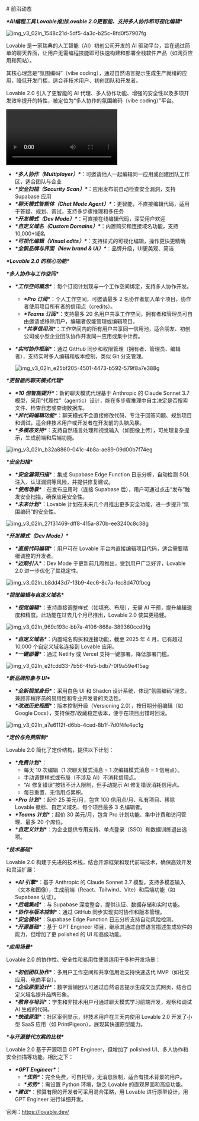 \# 前沿动态



***\*Al编程工具 Lovable推出Lovable 2.0更智能、支持多人协作和可视化编辑\****

![img_v3_02ln_1548c21d-5df5-4a3c-b25c-8fd0f57907fg](https://raw.githubusercontent.com/yy0691/img-bed/main/Blog/AiNews/img_v3_02ln_1548c21d-5df5-4a3c-b25c-8fd0f57907fg.jpg)

Lovable 是一家瑞典的人工智能（AI）初创公司开发的 AI 驱动平台，旨在通过简单的聊天界面，让用户无需编程技能即可快速构建和部署全栈软件产品（如网页应用和网站）。

其核心理念是“氛围编码”（vibe coding），通过自然语言提示生成生产就绪的应用，降低开发门槛，适合非技术用户、初创团队和开发者。

Lovable 2.0 引入了更智能的 AI 代理、多人协作功能、增强的安全性以及多项开发效率提升的特性，被定位为“多人协作的氛围编码（vibe coding）”平台。

<video data-key="file_v3_00ln_f0d848ef-4c77-4e20-a187-9bbd0ecfa8bg" data-middle-image="{&quot;key&quot;:&quot;middle:img_v3_02ln_543b1f55-26a0-4b02-b469-a8be82034e9g&quot;,&quot;urls&quot;:[],&quot;width&quot;:1280,&quot;height&quot;:720,&quot;type&quot;:2,&quot;exifOrientation&quot;:0,&quot;crypto&quot;:&quot;CAESMgogbEcHZ7yQt0MNXa6XDllszha7/29gW1S7vnu0x+wYifcSDBFRRGKx7zyGHbuhaBoA&quot;,&quot;fsUnit&quot;:&quot;eu_nc-cdn&quot;}" data-crypto-token="img_v3_02ln_543b1f55-26a0-4b02-b469-a8be82034e9g" data-duration="80400" data-copy-id="7400356674370256898" data-lark-video-uri="imkey://file_v3_00ln_f0d848ef-4c77-4e20-a187-9bbd0ecfa8bg?visit_info=%7B%22entityId%22%3A%227497414218258481180%22%2C%22sceneType%22%3A1%7D" data-lark-video-duration="80400" data-lark-video-height="720" data-lark-video-mime="video/mp4" data-lark-video-name="64f13fb2-d572-43e1-8338-16f95ac2e116.mp4" data-lark-video-size="10329405" data-lark-video-width="1280"></video>



- ***\*多人协作（Multiplayer）\****：可邀请他人一起编辑同一应用或创建团队工作区，适合团队与企业
- ***\*安全扫描（Security Scan）\****：应用发布前自动检查安全漏洞，支持 Supabase 应用
- ***\*聊天模式智能体（Chat Mode Agent）\****：更智能，不直接编辑代码，适用于答疑、规划、调试，支持多步骤推理和多任务
- ***\*开发模式（Dev Mode）\****：可直接在线编辑代码，深受用户欢迎
- ***\*自定义域名（Custom Domains）\****：内置购买和连接域名功能，支持10,000+域名
- ***\*可视化编辑（Visual edits）\****：支持样式的可视化编辑，操作更快更精确
- ***\*全新品牌与界面（New brand & UI）\****：品牌升级，UI更美观、简洁

***\*Lovable 2.0 的核心功能\****

***\*多人协作与工作空间\****

- ***\*工作空间概念\****：每个订阅计划现与一个工作空间绑定，支持多人协作开发。

  - ***\*Pro 订阅\****：个人工作空间，可邀请最多 2 名协作者加入单个项目，协作者使用项目所有者的信用点（credits）。
  - ***\*Teams 订阅\****：支持最多 20 名用户共享工作空间，拥有者和管理员可自由邀请或移除用户，编辑者仅能管理或编辑项目。
  - ***\*共享信用池\****：工作空间内的所有用户共享同一信用池，适合朋友、初创公司或小型企业团队协作开发同一应用或集中计费。

- ***\*实时协作框架\****：通过 GitHub 同步和权限管理（拥有者、管理员、编辑者），支持实时多人编辑和版本控制，类似 Git 分支管理。

  ![img_v3_02ln_e25bf205-4501-4473-b592-579f8a7e388g](https://raw.githubusercontent.com/yy0691/img-bed/main/Blog/AiNews/img_v3_02ln_e25bf205-4501-4473-b592-579f8a7e388g.jpg)



***\*更智能的聊天模式代理\****

- ***\*10 倍智能提升\****：新的聊天模式代理基于 Anthropic 的 Claude Sonnet 3.7 模型，采用“代理性”（agentic）设计，能在多步骤推理中自主决定是否搜索文件、检查日志或查询数据库。
- ***\*非代码编辑功能\****：聊天模式不会直接修改代码，专注于回答问题、规划项目和调试，适合非技术用户或开发者在开发前的头脑风暴。
- ***\*多模态支持\****：支持自然语言处理和视觉输入（如图像上传），可处理复杂提示，生成前端和后端功能。

![img_v3_02ln_b32a8860-041c-4b8a-ae89-09d00b7f74eg](https://raw.githubusercontent.com/yy0691/img-bed/main/Blog/AiNews/img_v3_02ln_b32a8860-041c-4b8a-ae89-09d00b7f74eg.png)

***\*安全扫描\****

- ***\*安全漏洞扫描\****：集成 Supabase Edge Function 日志分析，自动检测 SQL 注入、认证漏洞等风险，并提供修复建议。
- ***\*使用场景\****：在发布应用时（连接 Supabase 后），用户可通过点击“发布”触发安全扫描，确保应用安全性。
- ***\*未来计划\****：Lovable 计划在未来几个月推出更多安全功能，进一步提升“氛围编码”的安全性。

![img_v3_02ln_27f31469-dff8-415a-870b-ee3240c8c38g](https://raw.githubusercontent.com/yy0691/img-bed/main/Blog/AiNews/img_v3_02ln_27f31469-dff8-415a-870b-ee3240c8c38g.png)

***\*开发模式（Dev Mode）\****

- ***\*直接代码编辑\****：用户可在 Lovable 平台内直接编辑项目代码，适合需要精细调整的开发者。
- ***\*近期引入\****：Dev Mode 于更新前几周推出，受到用户广泛好评，Lovable 2.0 进一步优化了其稳定性。

![img_v3_02ln_b8dd43d7-13b9-4ec6-8c7a-fec8d470fbcg](https://raw.githubusercontent.com/yy0691/img-bed/main/Blog/AiNews/img_v3_02ln_b8dd43d7-13b9-4ec6-8c7a-fec8d470fbcg.png)

***\*视觉编辑与自定义域名\****

- ***\*视觉编辑\****：支持直接调整样式（如填充、布局），无需 AI 干预，提升编辑速度和精度。此功能在过去几个月已推出，Lovable 2.0 使其更稳健。

![img_v3_02ln_969c193c-bb7a-4106-868a-389360ccd9fg](https://raw.githubusercontent.com/yy0691/img-bed/main/Blog/AiNews/img_v3_02ln_969c193c-bb7a-4106-868a-389360ccd9fg.jpg)

- ***\*自定义域名\****：内置域名购买和连接功能，截至 2025 年 4 月，已有超过 10,000 个自定义域名连接到 Lovable 应用。
- ***\*一键部署\****：通过 Netlify 或 Vercel 支持一键部署，降低部署门槛。

![img_v3_02ln_e2fcdd33-7b56-4fe5-bdb7-0f9a59e415ag](https://raw.githubusercontent.com/yy0691/img-bed/main/Blog/AiNews/img_v3_02ln_e2fcdd33-7b56-4fe5-bdb7-0f9a59e415ag.jpg)

***\*新品牌形象与 UI\****

- ***\*全新视觉身份\****：采用白色 UI 和 Shadcn 设计系统，体现“氛围编码”理念，兼顾非程序员的易用性和专业开发者的灵活性。
- ***\*改进历史视图\****：版本控制升级（Versioning 2.0），按日期分组编辑（如 Google Docs），支持保存/收藏稳定版本，便于在项目出错时回滚。

![img_v3_02ln_a7e6112f-d6bb-4ced-8b1f-7d0f4fe4ec1g](https://raw.githubusercontent.com/yy0691/img-bed/main/Blog/AiNews/img_v3_02ln_a7e6112f-d6bb-4ced-8b1f-7d0f4fe4ec1g.jpg)

***\*定价与免费限制\****

Lovable 2.0 简化了定价结构，提供以下计划：

- ***\*免费计划\****：
  - 每天 10 次编辑（1 次聊天模式消息 = 1 次编辑模式消息 = 1 信用点）。
  - 手动调整样式或布局（不涉及 AI）不消耗信用点。
  - “AI 修复错误”按钮不计入限制，但手动提示 AI 修复错误消耗信用点。
  - 每日重置，无信用点累积。
- ***\*Pro 计划\****：起价 25 美元/月，包含 100 信用点/月、私有项目、移除 Lovable 徽标、自定义域名、每个项目最多 3 名编辑者。
- ***\*Teams 计划\****：起价 30 美元/月，包含 Pro 计划功能、集中计费和访问管理、最多 20 个席位。
- ***\*自定义计划\****：为企业提供专用支持、单点登录（SSO）和数据训练退出选项。

***\*技术基础\****

Lovable 2.0 构建于先进的技术栈，结合开源框架和现代前端技术，确保高效开发和灵活扩展：

- ***\*AI 引擎\****：基于 Anthropic 的 Claude Sonnet 3.7 模型，支持多模态输入（文本和图像），生成前端（React、Tailwind、Vite）和后端功能（如 Supabase 认证）。
- ***\*后端集成\****：与 Supabase 深度整合，提供认证、数据存储和实时功能。
- ***\*协作与版本控制\****：通过 GitHub 同步实现实时协作和版本管理。
- ***\*安全模块\****：Supabase Edge Function 日志分析支持自动风险检测。
- ***\*开源基础\****：基于 GPT Engineer 项目，继承其通过自然语言描述生成软件的能力，但增加了更 polished 的 UI 和高级功能。

***\*应用场景\****

Lovable 2.0 的协作性、安全性和易用性使其适用于多种开发场景：

- ***\*初创团队协作\****：多用户工作空间和共享信用池支持快速迭代 MVP（如社交应用、电商平台）。
- ***\*企业原型设计\****：数字营销团队可通过自然语言提示生成交互式网页，结合自定义域名提升品牌形象。
- ***\*教育与培训\****：学生和非技术用户可通过聊天模式学习前端开发，观察和调试 AI 生成的代码。
- ***\*快速原型\****：社区案例显示，非技术用户在三天内使用 Lovable 2.0 开发了小型 SaaS 应用（如 PrintPigeon），展现其快速原型能力。

***\*与开源替代方案的比较\****

Lovable 2.0 基于开源项目 GPT Engineer，但增加了 polished UI、多人协作和安全扫描等功能。相比之下：

- ***\*GPT Engineer\****：
  - ***\*优势\****：完全免费，可自托管，无消息限制，适合有技术背景的用户。
  - ***\*劣势\****：需设置 Python 环境，缺乏 Lovable 的直观界面和高级功能。
- ***\*建议\****：预算有限的开发者可采用混合策略，用 Lovable 进行原型设计，用 GPT Engineer 进行详细开发。

官网：https://lovable.dev/
